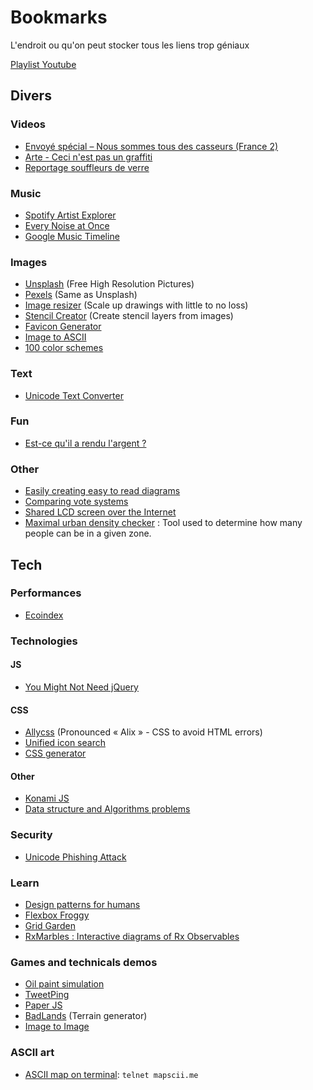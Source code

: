 # Bookmarks
L'endroit ou qu'on peut stocker tous les liens trop géniaux

[Playlist Youtube](https://www.youtube.com/playlist?list=PL31qeSoihovQiPsM1pfGeH3b0eyJodsb_)

## Divers
### Videos
* [Envoyé spécial – Nous sommes tous des casseurs (France 2)](https://www.youtube.com/watch?v=-VVzHq0peaE)
* [Arte - Ceci n'est pas un graffiti](http://creative.arte.tv/fr/graffiti)
* [Reportage souffleurs de verre](https://vimeo.com/160106895)

### Music
* [Spotify Artist Explorer](https://artistexplorer.spotify.com/)
* [Every Noise at Once](http://everynoise.com/engenremap.html)
* [Google Music Timeline](https://research.google.com/bigpicture/music/)

### Images
* [Unsplash](https://unsplash.com/) (Free High Resolution Pictures)
* [Pexels](https://www.pexels.com/) (Same as Unsplash)
* [Image resizer](http://waifu2x.booru.pics/) (Scale up drawings with little to no loss)
* [Stencil Creator](http://stencilcreator.org/#) (Create stencil layers from images)
* [Favicon Generator](http://realfavicongenerator.net/)
* [Image to ASCII](https://github.com/IonicaBizau/image-to-ascii)
* [100 color schemes](https://designschool.canva.com/blog/100-color-combinations/)

### Text
* [Unicode Text Converter](http://qaz.wtf/u/convert.cgi?text=Tho+Cle+Val)

### Fun
* [Est-ce qu'il a rendu l'argent ?](https://www.estcequilarendulargent.fr/)

### Other
* [Easily creating easy to read diagrams](http://sankeymatic.com/)
* [Comparing vote systems](http://ncase.me/ballot/)
* [Shared LCD screen over the Internet](http://slasho.me/)
* [Maximal urban density checker](https://www.mapchecking.com/) : Tool used to determine how many people can be in a given zone.

## Tech

### Performances
* [Ecoindex](http://www.ecoindex.fr/)

### Technologies
#### JS
* [You Might Not Need jQuery](http://youmightnotneedjquery.com/)

#### CSS
* [Allycss](http://ffoodd.github.io/a11y.css/index.html) (Pronounced « Alix » - CSS to avoid HTML errors)
* [Unified icon search](http://glyphsearch.com/)
* [CSS generator](http://enjoycss.com/)
#### Other
* [Konami JS](https://github.com/MauriceButler/konami-js)
* [Data structure and Algorithms problems](http://www.techiedelight.com/list-of-problems/)

### Security
* [Unicode Phishing Attack](https://thehackernews.com/2017/04/unicode-Punycode-phishing-attack.html)

### Learn
* [Design patterns for humans](https://github.com/kamranahmedse/design-patterns-for-humans)
* [Flexbox Froggy](http://flexboxfroggy.com/)
* [Grid Garden](http://cssgridgarden.com/)
* [RxMarbles : Interactive diagrams of Rx Observables](http://rxmarbles.com/)

### Games and technicals demos
* [Oil paint simulation](http://david.li/paint/)
* [TweetPing](https://tweetping.net/#/)
* [Paper JS](http://paperjs.org/examples/)
* [BadLands](https://wwwtyro.github.io/badlands/) (Terrain generator)
* [Image to Image](https://affinelayer.com/pixsrv/)

### ASCII art
* [ASCII map on terminal](mapscii.me): `telnet mapscii.me`
